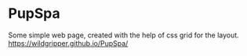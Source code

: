 # PupSpa
Some simple web page, created with the help of css grid for the layout.
https://wildgripper.github.io/PupSpa/
